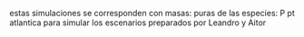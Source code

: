 estas simulaciones se corresponden con 
masas: puras
de las especies: P pt atlantica
para simular los escenarios preparados por Leandro y Aitor
